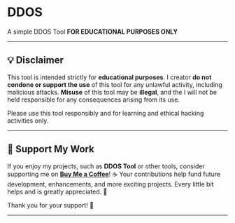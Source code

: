 # DDOS

A simple DDOS Tool **FOR EDUCATIONAL PURPOSES ONLY**

---

## 💡 Disclaimer

This tool is intended strictly for **educational purposes**. I creator **do not condone or support the use** of this tool for any unlawful activity, including malicious attacks. **Misuse** of this tool may be **illegal**, and the I will not be held responsible for any consequences arising from its use.

Please use this tool responsibly and for learning and ethical hacking activities only.

---

## 💙 Support My Work

If you enjoy my projects, such as **DDOS Tool** or other tools, consider supporting me on **[Buy Me a Coffee](https://buymeacoffee.com/phxnkpxaya)**! ☕️ Your contributions help fund future development, enhancements, and more exciting projects. Every little bit helps and is greatly appreciated. 🙏

Thank you for your support! 💙

---

